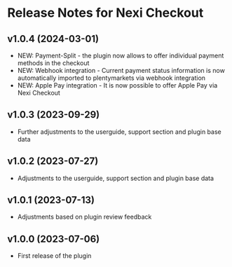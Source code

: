 # Release Notes for Nexi Checkout

## v1.0.4 (2024-03-01)
- NEW: Payment-Split - the plugin now allows to offer individual payment methods in the checkout
- NEW: Webhook integration - Current payment status information is now automatically imported to plentymarkets via webhook integration 
- NEW: Apple Pay integration - It is now possible to offer Apple Pay via Nexi Checkout

## v1.0.3 (2023-09-29)
- Further adjustments to the userguide, support section and plugin base data

## v1.0.2 (2023-07-27)
- Adjustments to the userguide, support section and plugin base data

## v1.0.1 (2023-07-13)
- Adjustments based on plugin review feedback

## v1.0.0 (2023-07-06)
- First release of the plugin